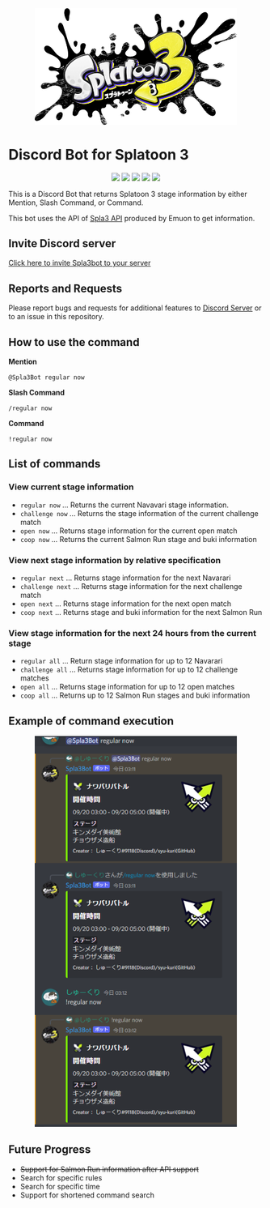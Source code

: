 <div align="center"><img src="docs/img/logo.png" width="400"/></div>

# Discord Bot for Splatoon 3
<p align="center">
  <a href="//github.com/syu-kuri/Spla3bot/releases"><img src="https://img.shields.io/github/v/release/syu-kuri/Spla3bot"></a>
  <a href="//github.com/syu-kuri/Spla3bot/issues"><img src="https://img.shields.io/github/issues-raw/syu-kuri/Spla3bot"></a>
  <a href="//github.com/syu-kuri/Spla3bot/releases"><img src="https://img.shields.io/github/downloads/syu-kuri/Spla3bot/total"></a>
  <a href="//github.com/syu-kuri/Spla3bot/commits/main"><img src="https://img.shields.io/github/last-commit/syu-kuri/Spla3bot"></a>
  <a href="//github.com/syu-kuri/Spla3bot"><img src="https://img.shields.io/github/languages/code-size/syu-kuri/Spla3bot"></a>
</p>


This is a Discord Bot that returns Splatoon 3 stage information by either Mention, Slash Command, or Command.

This bot uses the API of [Spla3 API](https://spla3.yuu26.com/) produced by Emuon to get information.

## Invite Discord server
[Click here to invite Spla3bot to your server](https://discord.com/api/oauth2/authorize?client_id=1020415520337576066&permissions=2147503104&scope=bot%20applications.commands)

## Reports and Requests
Please report bugs and requests for additional features to [Discord Server](https://discord.gg/zwbvUPTZHc) or to an issue in this repository.


## How to use the command
**Mention**
```
@Spla3Bot regular now
```
**Slash Command**
```
/regular now
```
**Command**
```
!regular now
```

## List of commands
### View current stage information
* `regular now` ... Returns the current Navavari stage information.
* `challenge now` ... Returns the stage information of the current challenge match
* `open now` ... Returns stage information for the current open match
* `coop now` ... Returns the current Salmon Run stage and buki information
### View next stage information by relative specification
* `regular next` ... Returns stage information for the next Navarari
* `challenge next` ... Returns stage information for the next challenge match
* `open next` ... Returns stage information for the next open match
* `coop next` ... Returns stage and buki information for the next Salmon Run
### View stage information for the next 24 hours from the current stage
* `regular all` ... Return stage information for up to 12 Navarari
* `challenge all` ... Returns stage information for up to 12 challenge matches
* `open all` ... Returns stage information for up to 12 open matches
* `coop all` ... Returns up to 12 Salmon Run stages and buki information

## Example of command execution
<div align="center"><img src="docs/img/example1.png" width="400"/></div>

## Future Progress
* ~~Support for Salmon Run information after API support~~
* Search for specific rules
* Search for specific time
* Support for shortened command search
